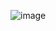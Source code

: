 
![image](https://user-images.githubusercontent.com/104501394/229868221-387ae210-d616-4321-94d6-68469b2a63ff.png)
